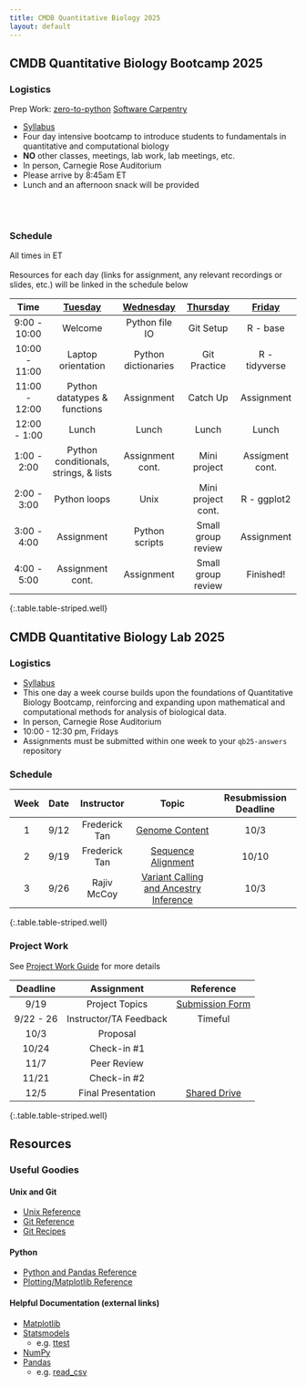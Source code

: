```yaml
---
title: CMDB Quantitative Biology 2025
layout: default
---
```


## CMDB Quantitative Biology Bootcamp 2025

### Logistics
Prep Work: [zero-to-python](https://genomicscafe.github.io/zero-to-python) [Software Carpentry]( http://swcarpentry.github.io/python-novice-inflammation )

- [Syllabus](resources/syllabi/bootcamp/index.html)
- Four day intensive bootcamp to introduce students to fundamentals in quantitative and computational biology 
- <span class="text-danger">**NO** other classes, meetings, lab work, lab meetings, etc.</span>
- In person, Carnegie Rose Auditorium
- Please arrive by 8:45am ET
- Lunch and an afternoon snack will be provided
<!-- - Zoom meeting ID (check Slack for passcode or full link to join): 929 0650 3074 --> 
<br /><br />
<!-- - [Answers to Student Questions](resources/references/reflection_questions_answered.html) -->

### Schedule
All times in ET<br /><br />
Resources for each day (links for assignment, any relevant recordings or slides, etc.) will be linked in the schedule below 

<!--[Tuesday](webpages/day1.md)-->
<!--[Thursday](webpages/day3.md)-->
<!-- | Time            | [Tuesday](webpages/day1.md)            | [Wednesday](webpages/day2.md) |  [Thursday](webpages/day3.md) | [Friday](webpages/day4.md) |  -->

| Time           | [Tuesday](webpages/day1.md)           | [Wednesday](webpages/day2.md) | [Thursday](webpages/day3.md)   | [Friday](webpages/day4.md) | 
| :---:          | :---:                                 | :---:                         | :---:                          | :---:                      |
|   9:00 - 10:00 | Welcome                               | Python file IO                | Git Setup                      | R \- base                  |
|  10:00 - 11:00 | Laptop orientation                    | Python dictionaries           | Git Practice                   | R \- tidyverse             |
|  11:00 - 12:00 | Python datatypes & functions          | Assignment                    | Catch Up                       | Assignment                 | 
|  12:00 -  1:00 | Lunch                                 | Lunch                         | Lunch                          | Lunch                      |
|   1:00 -  2:00 | Python conditionals, strings, & lists | Assignment cont.              | Mini project                   | Assigment cont.            |
|   2:00 -  3:00 | Python loops                          | Unix                          | Mini project cont.             | R \- ggplot2               |
|   3:00 -  4:00 | Assignment                            | Python scripts                | Small group review             | Assignment                 | 
|   4:00 -  5:00 | Assignment cont.                      | Assignment                    | Small group review             | Finished!                  | 
{:.table.table-striped.well}


<!--- Recall that a link looks like [Friday](day5/index.html) --->
<!--

      Basic python: running scripts, types up to list, files, reading line-by-line, split and join,
        - Exercise: summarizing SAM file, various questions not needing dictionaries
      Python II: dictionaries, functions, modules (importing) with numpy and statsmodels
        - Introduce another format and parse it, using numpy

      Python III: classes -- FASTA parser
        - Parsing blast output (too hard? we pushed this all the way to day 5 in 2015)

      Python IV: counting k-mers using FASTA parser
        - k-mer matching

-->

## CMDB Quantitative Biology Lab 2025

### Logistics
- [Syllabus](resources/syllabi/lab/index.html)
- This one day a week course builds upon the foundations of Quantitative Biology Bootcamp, reinforcing and expanding upon mathematical and computational methods for analysis of biological data.
- In person, Carnegie Rose Auditorium
- 10:00 - 12:30 pm, Fridays
- Assignments must be submitted within one week to your `qb25-answers` repository

### Schedule

| Week  | Date  | Instructor      | Topic                                           | Resubmission Deadline |
| :---: | :---: | :---:           | :---:                                           | :---:                 |
| 1     | 9/12  | Frederick Tan   | [Genome Content](webpages/week1.html)           | 10/3                  |
| 2     | 9/19  | Frederick Tan   | [Sequence Alignment](webpages/week2.html)       | 10/10                 |
| 3     | 9/26  | Rajiv McCoy     | [Variant Calling and Ancestry Inference](webpages/week3.html) | 10/3         |
{:.table.table-striped.well}

<!-- |  1   | 9/13  | Mike Schatz     | [Genome assembly](webpages/week1.html)          | 10/4                  |
|  4   | 10/4  | Frederick Tan   | Project Work + HPC Demo                         | N/A                   |
|  5   | 10/11  | Mike Sauria    |  [Bulk RNA-seq, PCA, & Clustering](webpages/week5.html) | 11/01 |
|  6   | 10/18  | N/A    |  Departmental Retreat | N/A |
|  7   | 10/25  | Rajiv McCoy    |  [Bulk RNA-seq, PCA, & Clustering](webpages/week7.html) | 11/15 |
|  8   | 11/1  | Frederick Tan  |  [Single cell RNA-seq Analysis with Bioconductor](webpages/week8.html) | 11/22 |
|  9   | 11/8  | Frederick Tan   | Project Work + Notebooks Demo                   | N/A                   |
|  10  | 11/15 | Mike Sauria     | [Image processing](webpages/week10.html)        | 12/02                 | -->

### Project Work

See [Project Work Guide](webpages/project-work.html) for more details

| Deadline  | Assignment             | Reference       |
| :-------: | :--------------------: | :-------------: |
| 9/19      | Project Topics         | [Submission Form](https://docs.google.com/forms/d/e/1FAIpQLScMqZHoMmYUJJMJTj8YkJwIFXEDMTjvU1Fo6OzFE-SbCqqqTw/viewform) |
| 9/22 - 26 | Instructor/TA Feedback | Timeful         |
| 10/3      | Proposal               |                 |
| 10/24     | Check-in #1            |                 |
| 11/7      | Peer Review            |                 |
| 11/21     | Check-in #2            |                 |
| 12/5      | Final Presentation     | [Shared Drive](https://drive.google.com/drive/folders/1LwOwKdzwD9tg5JUNxdHg8f_7kHPEIqQc)    |
{:.table.table-striped.well}

Resources
---

### Useful Goodies

#### Unix and Git

* [Unix Reference](resources/references/unix.html)
* [Git Reference](resources/references/git.html)
* [Git Recipes](resources/references/git_recipes.html)

#### Python

* [Python and Pandas Reference](resources/references/python.html)
* [Plotting/Matplotlib Reference](resources/gallery/README.html)

#### Helpful Documentation (external links)

* [Matplotlib](http://matplotlib.org/api/pyplot_summary.html)
* [Statsmodels](http://statsmodels.sourceforge.net/stable/)
  - e.g. [ttest](http://statsmodels.sourceforge.net/stable/generated/statsmodels.stats.weightstats.ttest_ind.html)
* [NumPy](http://docs.scipy.org/doc/numpy/reference/index.html#reference)
* [Pandas](http://pandas.pydata.org/pandas-docs/stable/)
  - e.g. [read_csv](http://pandas.pydata.org/pandas-docs/stable/generated/pandas.read_csv.html?highlight=read_csv)

